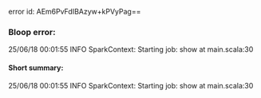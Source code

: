error id: AEm6PvFdIBAzyw+kPVyPag==
### Bloop error:

25/06/18 00:01:55 INFO SparkContext: Starting job: show at main.scala:30
#### Short summary: 

25/06/18 00:01:55 INFO SparkContext: Starting job: show at main.scala:30